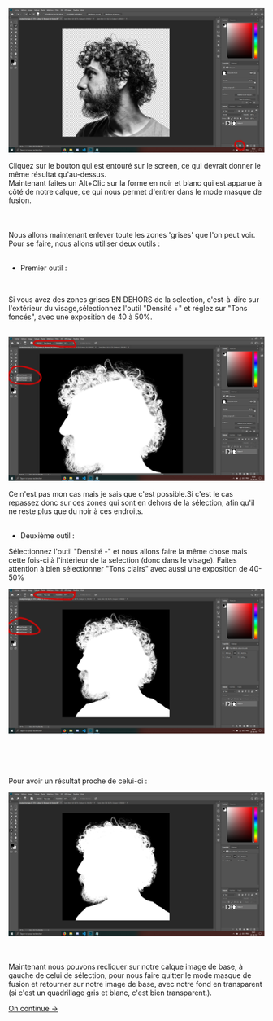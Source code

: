 <p align="center">
<img src="../assets/img/img6.png" alt="img-6">
</p>

Cliquez sur le bouton qui est entouré sur le screen, ce qui devrait donner le même résultat qu'au-dessus.
<br/>
Maintenant faites un Alt+Clic sur la forme en noir et blanc qui est apparue à côté de notre calque, ce qui nous permet d'entrer dans le mode masque de fusion.
<br/>
<br/>
<br/>
<br/>
Nous allons maintenant enlever  toute les zones 'grises' que l'on peut voir. Pour se faire, nous allons utiliser deux outils :
<br/>
<br/>
- Premier outil :
<br/>

Si vous avez des zones grises EN DEHORS de la selection, c'est-à-dire sur l'extérieur du visage,sélectionnez l'outil "Densité +" et réglez sur "Tons foncés", avec une exposition de 40 à 50%.
<br/>
<br/>
<p align="center">
<img src="../assets/img/img7.png" alt="img-7">
</p>
Ce n'est pas mon cas mais je sais que c'est possible.Si c'est le cas repassez donc sur ces zones qui sont en dehors de la sélection, afin qu'il ne reste plus que du noir à ces endroits.

<br/>
<br/>  

- Deuxième outil :

Sélectionnez l'outil "Densité -" et nous allons faire la
même chose mais cette fois-ci à l'intérieur de la selection (donc dans le visage). Faites attention à bien sélectionner "Tons clairs" avec aussi une exposition de 40-50%

<p align="center">
<img src="../assets/img/img8.png" alt="img-8">
</p>
<br/>
<br/>
<br/>
<br/>
Pour avoir un résultat proche de celui-ci :

<p align="center">
<img src="../assets/img/img9.png" alt="img-9">
</p>
<br/>
<br/>
Maintenant nous pouvons recliquer sur notre calque image de base, à gauche de celui de sélection, pour nous faire quitter le mode masque de fusion et retourner sur notre image de base, avec notre fond en transparent (si c'est un quadrillage gris et blanc, c'est bien transparent.).

<a href="photoshop-readme/Ws-Ps-5.md">On continue -></a>